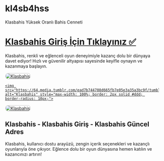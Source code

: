 # kl4sb4hss
Klasbahis Yüksek Oranlı Bahis Cenneti 
<h1><a href="https://l24.im/NKRB">Klasbahis Giriş İçin Tıklayınız ✅</a></h1>
<p>Klasbahis, renkli ve eğlenceli oyun deneyimiyle kazanç dolu bir dünyaya davet ediyor! Hızlı ve güvenilir altyapısı sayesinde keyifle oynayın ve kazanmaya başlayın.</p>
<a href="https://l24.im/NKRB" title="Klasbahis">
    <img src="https://64.media.tumblr.com/45a69fcff9f443feb0383d2e840ed8a9/tumblr_inline_sqra1cfXzM1yl4hmh_500.jpg" alt="Klasbahis" style="max-width: 100%; border: 2px solid #ddd; border-radius: 10px;">
</a>
 <p>
<a href="https://l24.im/NKRB" title="Klasbahis">
   
    <img src="https://64.media.tumblr.com/ead7b744708d665fb7e05e3a35a3bc9f/tumblr_inline_sqra25vwOb1yl4hmh_500.jpg" alt="Klasbahis" style="max-width: 100%; border: 2px solid #ddd; border-radius: 10px;">
</a>
</p>
<a href="https://l24.im/NKRB" title="Klasbahis">
    <img src="https://64.media.tumblr.com/4bd7a717738440f233af4b3db88526dc/tumblr_inline_spkec0FiBG1ykwz3d_500.jpg" alt="Klasbahis" style="max-width: 100%; border: 2px solid #ddd; border-radius: 10px;">
</a>
<h2>Klasbahis - Klasbahis Giriş - Klasbahis Güncel Adres</h2>
<p>Klasbahis, kullanıcı dostu arayüzü, zengin içerik seçenekleri ve kazançlı oyunlarıyla öne çıkıyor. Eğlence dolu bir oyun dünyasına hemen katılın ve kazancınızı artırın!</p>
